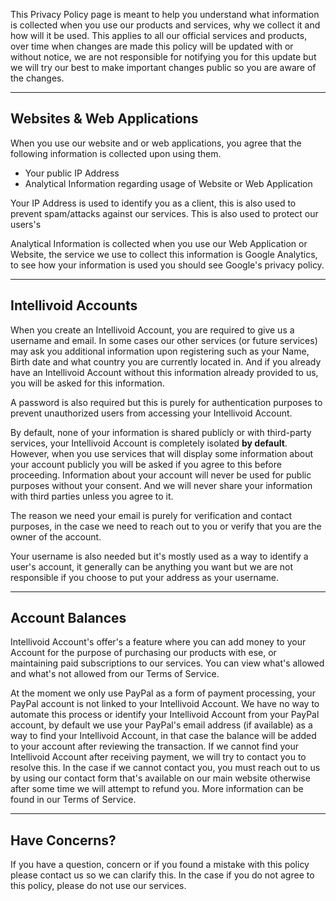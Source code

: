 This Privacy Policy page is meant to help you understand what information is collected when you
use our products and services, why we collect it and how will it be used. This applies to all
our official services and products, over time when changes are made this policy will be updated
with or without notice, we are not responsible for notifying you for this update but we will
try our best to make important changes public so you are aware of the changes.

-----------------------------------------------------------------------------------------------

## Websites & Web Applications
When you use our website and or web applications, you agree that the following information
is collected upon using them.

 - Your public IP Address
 - Analytical Information regarding usage of Website or Web Application

Your IP Address is used to identify you as a client, this is also used to prevent spam/attacks
against our services. This is also used to protect our users's

Analytical Information is collected when you use our Web Application or Website, the service
we use to collect this information is Google Analytics, to see how your information is used
you should see Google's privacy policy.

-----------------------------------------------------------------------------------------------

## Intellivoid Accounts
When you create an Intellivoid Account, you are required to give us a username and email. In
some cases our other services (or future services) may ask you additional information upon
registering such as your Name, Birth date and what country you are currently located in.
And if you already have an Intellivoid Account without this information already provided to us,
you will be asked for this information.

A password is also required but this is purely for authentication purposes to prevent
unauthorized users from accessing your Intellivoid Account.

By default, none of your information is shared publicly or with third-party services, your
Intellivoid Account is completely isolated **by default**. However, when you use services that
will display some information about your account publicly you will be asked if you agree
to this before proceeding. Information about your account will never be used for public
purposes without your consent. And we will never share your information with third parties
unless you agree to it.

The reason we need your email is purely for verification and contact purposes, in the case
we need to reach out to you or verify that you are the owner of the account.

Your username is also needed but it's mostly used as a way to identify a user's account,
it generally can be anything you want but we are not responsible if you choose to put
your address as your username.

-----------------------------------------------------------------------------------------------

## Account Balances
Intellivoid Account's offer's a feature where you can add money to your Account for the
purpose of purchasing our products with ese, or maintaining paid subscriptions to our
services. You can view what's allowed and what's not allowed from our Terms of Service.

At the moment we only use PayPal as a form of payment processing, your PayPal account is
not linked to your Intellivoid Account. We have no way to automate this process or identify
your Intellivoid Account from your PayPal account, by default we use your PayPal's email
address (if available) as a way to find your Intellivoid Account, in that case the balance
will be added to your account after reviewing the transaction. If we cannot find your
Intellivoid Account after receiving payment, we will try to contact you to resolve this.
In the case if we cannot contact you, you must reach out to us by using our contact
form that's available on our main website otherwise after some time we will attempt
to refund you. More information can be found in our Terms of Service. 

-----------------------------------------------------------------------------------------------

## Have Concerns?

If you have a question, concern or if you found a mistake with this policy please contact
us so we can clarify this. In the case if you do not agree to this policy, please do not
use our services.